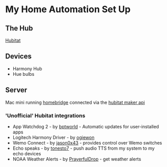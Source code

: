 # My Home Automation Set Up

## The Hub

[Hubitat](https://hubitat.com/)

## Devices

- Harmony Hub
- Hue bulbs

## Server
Mac mini running [homebridge](https://github.com/nfarina/homebridge/wiki/Install-Homebridge-on-macOS) connected via the [hubitat maker api](https://www.npmjs.com/package/homebridge-hubitat-makerapi.)

### 'Unofficial' Hubitat integrations
- App Watchdog 2 - by [bptworld](https://github.com/bptworld/Hubitat/tree/master/Apps/Apps%20Watchdog%202) - Automatic updates for user-installed apps
- Logitech Harmony Driver - by [ogiewon](https://github.com/ogiewon/Hubitat/tree/master/Drivers/logitech-harmony-hub-parent.src)
- Wemo Connect - by [jason0x43](https://github.com/jason0x43/hubitat) - provides control over Wemo switches
- Echo speaks - by [tonesto7](https://github.com/tonesto7/echo-speaks) - push audio TTS from my system to my echo devices
- NOAA Weather Alerts - by [PrayerfulDrop](https://github.com/PrayerfulDrop/Hubitat/tree/master/NOAA) - get weather alerts